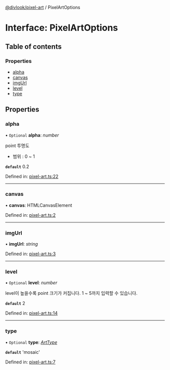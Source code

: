 [@divlook/pixel-art](../README.md) / PixelArtOptions

# Interface: PixelArtOptions

## Table of contents

### Properties

- [alpha](pixelartoptions.md#alpha)
- [canvas](pixelartoptions.md#canvas)
- [imgUrl](pixelartoptions.md#imgurl)
- [level](pixelartoptions.md#level)
- [type](pixelartoptions.md#type)

## Properties

### alpha

• `Optional` **alpha**: *number*

point 투명도

- 범위 : 0 ~ 1

**`default`** 0.2

Defined in: [pixel-art.ts:22](https://github.com/divlook/pixel-art/blob/3e0c209/libs/pixel-art.ts#L22)

___

### canvas

• **canvas**: HTMLCanvasElement

Defined in: [pixel-art.ts:2](https://github.com/divlook/pixel-art/blob/3e0c209/libs/pixel-art.ts#L2)

___

### imgUrl

• **imgUrl**: *string*

Defined in: [pixel-art.ts:3](https://github.com/divlook/pixel-art/blob/3e0c209/libs/pixel-art.ts#L3)

___

### level

• `Optional` **level**: *number*

level이 높을수록 point 크기가 커집니다.
1 ~ 5까지 입력할 수 있습니다.

**`default`** 2

Defined in: [pixel-art.ts:14](https://github.com/divlook/pixel-art/blob/3e0c209/libs/pixel-art.ts#L14)

___

### type

• `Optional` **type**: [*ArtType*](../README.md#arttype)

**`default`** 'mosaic'

Defined in: [pixel-art.ts:7](https://github.com/divlook/pixel-art/blob/3e0c209/libs/pixel-art.ts#L7)
